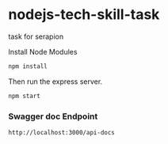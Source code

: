 # nodejs-tech-skill-task
task for serapion

Install Node Modules

```bash
npm install
```

Then run the express server.

```bash
npm start
```

### Swagger doc Endpoint

```bash
http://localhost:3000/api-docs
```
